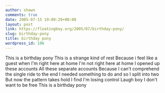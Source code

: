 ```yaml
---
author: shawn
comments: true
date: 2005-07-15 19:09:29+00:00
layout: post
link: https://floatingboy.org/2005/07/birthday-pony/
slug: birthday-pony
title: birthday pony
wordpress_id: 106
---
```


This is a birthday pony
This is a strange kind of rest
Because i feel like a guest when I'm right here at home
I'm not right here at home
I opened up these accounts
All these separate accounts
Because I can't comprehend the single ride to the end
I needed something to do and so I split into two
But now the pattern takes hold
I find I'm losing control
Laugh boy
I don't want to be free
This is a birthday pony
